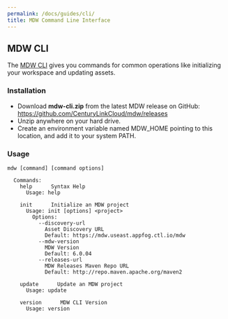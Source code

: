 ```yaml
---
permalink: /docs/guides/cli/
title: MDW Command Line Interface
---
```

## MDW CLI
  The [MDW CLI](../cli) gives you commands for common operations like initializing your workspace and updating assets. 

### Installation
   - Download **mdw-cli.zip** from the latest MDW release on GitHub:   
     https://github.com/CenturyLinkCloud/mdw/releases
   - Unzip anywhere on your hard drive.
   - Create an environment variable named MDW_HOME pointing to this location, and add it to your system PATH. 
   
### Usage
  `mdw [command] [command options]`
  ```
    Commands:
      help      Syntax Help
        Usage: help
  
      init      Initialize an MDW project
        Usage: init [options] <project>
          Options:
            --discovery-url
              Asset Discovery URL
              Default: https://mdw.useast.appfog.ctl.io/mdw
            --mdw-version
              MDW Version
              Default: 6.0.04
            --releases-url
              MDW Releases Maven Repo URL
              Default: http://repo.maven.apache.org/maven2
  
      update      Update an MDW project
        Usage: update
  
      version      MDW CLI Version
        Usage: version
  ```      